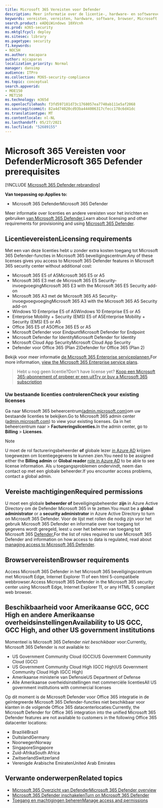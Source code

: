 ```yaml
---
title: Microsoft 365 Vereisten voor Defender
description: Meer informatie over de licentie-, hardware- en softwarevereisten en andere configuratie-instellingen voor Microsoft 365 Defender
keywords: vereisten, vereisten, hardware, software, browser, Microsoft 365 Defender, M365, licentie, E5, A5, EMS, aankoop
search.product: eADQiWindows 10XVcnh
ms.prod: m365-security
ms.mktglfcycl: deploy
ms.sitesec: library
ms.pagetype: security
f1.keywords:
- NOCSH
ms.author: macapara
author: mjcaparas
localization_priority: Normal
manager: dansimp
audience: ITPro
ms.collection: M365-security-compliance
ms.topic: conceptual
search.appverid:
- MOE150
- MET150
ms.technology: m365d
ms.openlocfilehash: f3fd597181d73c1768057ea7740ab111e5af2068
ms.sourcegitcommit: 82a4d74020cd93ba444006317cfecc178c6d41dc
ms.translationtype: MT
ms.contentlocale: nl-NL
ms.lasthandoff: 05/27/2021
ms.locfileid: "52689155"
---
```

# <a name="microsoft-365-defender-prerequisites"></a><span data-ttu-id="a8dcc-104">Microsoft 365 Vereisten voor Defender</span><span class="sxs-lookup"><span data-stu-id="a8dcc-104">Microsoft 365 Defender prerequisites</span></span>

[!INCLUDE [Microsoft 365 Defender rebranding](../includes/microsoft-defender.md)]


<span data-ttu-id="a8dcc-105">**Van toepassing op:**</span><span class="sxs-lookup"><span data-stu-id="a8dcc-105">**Applies to:**</span></span>
- <span data-ttu-id="a8dcc-106">Microsoft 365 Defender</span><span class="sxs-lookup"><span data-stu-id="a8dcc-106">Microsoft 365 Defender</span></span>

<span data-ttu-id="a8dcc-107">Meer informatie over licenties en andere vereisten voor het inrichten en gebruiken [van Microsoft 365 Defender.](microsoft-365-defender.md)</span><span class="sxs-lookup"><span data-stu-id="a8dcc-107">Learn about licensing and other requirements for provisioning and using [Microsoft 365 Defender](microsoft-365-defender.md).</span></span>

## <a name="licensing-requirements"></a><span data-ttu-id="a8dcc-108">Licentievereisten</span><span class="sxs-lookup"><span data-stu-id="a8dcc-108">Licensing requirements</span></span>
<span data-ttu-id="a8dcc-109">Met een van deze licenties hebt u zonder extra kosten toegang tot Microsoft 365 Defender-functies in Microsoft 365 beveiligingscentrum:</span><span class="sxs-lookup"><span data-stu-id="a8dcc-109">Any of these licenses gives you access to Microsoft 365 Defender features in Microsoft 365 security center without additional cost:</span></span>

- <span data-ttu-id="a8dcc-110">Microsoft 365 E5 of A5</span><span class="sxs-lookup"><span data-stu-id="a8dcc-110">Microsoft 365 E5 or A5</span></span>
- <span data-ttu-id="a8dcc-111">Microsoft 365 E3 met de Microsoft 365 E5 Security-invoegvoeging</span><span class="sxs-lookup"><span data-stu-id="a8dcc-111">Microsoft 365 E3 with the Microsoft 365 E5 Security add-on</span></span>
- <span data-ttu-id="a8dcc-112">Microsoft 365 A3 met de Microsoft 365 A5 Security-invoegvoegvoeging</span><span class="sxs-lookup"><span data-stu-id="a8dcc-112">Microsoft 365 A3 with the Microsoft 365 A5 Security add-on</span></span>
- <span data-ttu-id="a8dcc-113">Windows 10 Enterprise E5 of A5</span><span class="sxs-lookup"><span data-stu-id="a8dcc-113">Windows 10 Enterprise E5 or A5</span></span>
- <span data-ttu-id="a8dcc-114">Enterprise Mobility + Security (EMS) E5 of A5</span><span class="sxs-lookup"><span data-stu-id="a8dcc-114">Enterprise Mobility + Security (EMS) E5 or A5</span></span> 
- <span data-ttu-id="a8dcc-115">Office 365 E5 of A5</span><span class="sxs-lookup"><span data-stu-id="a8dcc-115">Office 365 E5 or A5</span></span>
- <span data-ttu-id="a8dcc-116">Microsoft Defender voor Eindpunt</span><span class="sxs-lookup"><span data-stu-id="a8dcc-116">Microsoft Defender for Endpoint</span></span>
- <span data-ttu-id="a8dcc-117">Microsoft Defender for Identity</span><span class="sxs-lookup"><span data-stu-id="a8dcc-117">Microsoft Defender for Identity</span></span> 
- <span data-ttu-id="a8dcc-118">Microsoft Cloud App Security</span><span class="sxs-lookup"><span data-stu-id="a8dcc-118">Microsoft Cloud App Security</span></span>
- <span data-ttu-id="a8dcc-119">Defender voor Office 365 (Plan 2)</span><span class="sxs-lookup"><span data-stu-id="a8dcc-119">Defender for Office 365 (Plan 2)</span></span>

<span data-ttu-id="a8dcc-120">Bekijk voor meer informatie [de Microsoft 365 Enterprise serviceplannen.](https://www.microsoft.com/licensing/product-licensing/microsoft-365-enterprise)</span><span class="sxs-lookup"><span data-stu-id="a8dcc-120">For more information, [view the Microsoft 365 Enterprise service plans](https://www.microsoft.com/licensing/product-licensing/microsoft-365-enterprise).</span></span>

> <span data-ttu-id="a8dcc-121">Hebt u nog geen licentie?</span><span class="sxs-lookup"><span data-stu-id="a8dcc-121">Don't have license yet?</span></span> [<span data-ttu-id="a8dcc-122">Koop een Microsoft 365-abonnement of probeer er een uit</span><span class="sxs-lookup"><span data-stu-id="a8dcc-122">Try or buy a Microsoft 365 subscription</span></span>](../../commerce/try-or-buy-microsoft-365.md)

### <a name="check-your-existing--licenses"></a><span data-ttu-id="a8dcc-123">Uw bestaande licenties controleren</span><span class="sxs-lookup"><span data-stu-id="a8dcc-123">Check your existing  licenses</span></span>
<span data-ttu-id="a8dcc-124">Ga naar Microsoft 365 beheercentrum[(admin.microsoft.com)](https://admin.microsoft.com/)om uw bestaande licenties te bekijken.</span><span class="sxs-lookup"><span data-stu-id="a8dcc-124">Go to Microsoft 365 admin center ([admin.microsoft.com](https://admin.microsoft.com/)) to view your existing licenses.</span></span> <span data-ttu-id="a8dcc-125">Ga in het beheercentrum naar   >  **Factureringslicenties.**</span><span class="sxs-lookup"><span data-stu-id="a8dcc-125">In the admin center, go to **Billing** > **Licenses**.</span></span>

>[!NOTE]
> <span data-ttu-id="a8dcc-126">U moet de rol factureringsbeheerder  **of** globale lezer [in Azure AD](/azure/active-directory/users-groups-roles/directory-assign-admin-roles#available-roles) krijgen toegewezen om licentiegegevens te kunnen zien.</span><span class="sxs-lookup"><span data-stu-id="a8dcc-126">You need to be assigned either the **Billing admin** or **Global reader** [role in Azure AD](/azure/active-directory/users-groups-roles/directory-assign-admin-roles#available-roles) to be able to see license information.</span></span> <span data-ttu-id="a8dcc-127">Als u toegangsproblemen ondervindt, neem dan contact op met een globale beheerder.</span><span class="sxs-lookup"><span data-stu-id="a8dcc-127">If you encounter access problems, contact a global admin.</span></span>

## <a name="required-permissions"></a><span data-ttu-id="a8dcc-128">Vereiste machtigingen</span><span class="sxs-lookup"><span data-stu-id="a8dcc-128">Required permissions</span></span>
<span data-ttu-id="a8dcc-129">U moet een globale **beheerder of** beveiligingsbeheerder **zijn** in Azure Active Directory om de Defender Microsoft 365 in te zetten.</span><span class="sxs-lookup"><span data-stu-id="a8dcc-129">You must be a **global administrator** or a **security administrator** in Azure Active Directory to turn on Microsoft 365 Defender.</span></span> <span data-ttu-id="a8dcc-130">Voor de lijst met rollen die nodig zijn voor het gebruik Microsoft 365 Defender en informatie over hoe toegang tot gegevens wordt geregeld, leest u over het beheren van toegang tot Microsoft 365 [Defender.](m365d-permissions.md)</span><span class="sxs-lookup"><span data-stu-id="a8dcc-130">For the list of roles required to use Microsoft 365 Defender and information on how access to data is regulated, read about [managing access to Microsoft 365 Defender](m365d-permissions.md).</span></span>

## <a name="browser-requirements"></a><span data-ttu-id="a8dcc-131">Browservereisten</span><span class="sxs-lookup"><span data-stu-id="a8dcc-131">Browser requirements</span></span>
<span data-ttu-id="a8dcc-132">Access Microsoft 365 Defender in het Microsoft 365 beveiligingscentrum met Microsoft Edge, Internet Explorer 11 of een html 5-compatibele webbrowser.</span><span class="sxs-lookup"><span data-stu-id="a8dcc-132">Access Microsoft 365 Defender in the Microsoft 365 security center using Microsoft Edge, Internet Explorer 11, or any HTML 5 compliant web browser.</span></span>

## <a name="availability-to-us-gcc-gcc-high-and-other-us-government-institutions"></a><span data-ttu-id="a8dcc-133">Beschikbaarheid voor Amerikaanse GCC, GCC High en andere Amerikaanse overheidsinstellingen</span><span class="sxs-lookup"><span data-stu-id="a8dcc-133">Availability to US GCC, GCC High, and other US government institutions</span></span>
<span data-ttu-id="a8dcc-134">Momenteel is Microsoft 365 Defender *niet beschikbaar* voor:</span><span class="sxs-lookup"><span data-stu-id="a8dcc-134">Currently, Microsoft 365 Defender is *not* available to:</span></span>
- <span data-ttu-id="a8dcc-135">US Government Community Cloud (GCC)</span><span class="sxs-lookup"><span data-stu-id="a8dcc-135">US Government Community Cloud (GCC)</span></span>
- <span data-ttu-id="a8dcc-136">US Government Community Cloud High (GCC High)</span><span class="sxs-lookup"><span data-stu-id="a8dcc-136">US Government Community Cloud High (GCC High)</span></span>
- <span data-ttu-id="a8dcc-137">Amerikaanse ministerie van Defensie</span><span class="sxs-lookup"><span data-stu-id="a8dcc-137">US Department of Defense</span></span>
- <span data-ttu-id="a8dcc-138">Alle Amerikaanse overheidsinstellingen met commerciële licenties</span><span class="sxs-lookup"><span data-stu-id="a8dcc-138">All US government institutions with commercial licenses</span></span>


<span data-ttu-id="a8dcc-139">Op dit moment is de Microsoft Defender voor Office 365 integratie in de geïntegreerde Microsoft 365 Defender-functies niet beschikbaar voor klanten in de volgende Office 365 datacenterlocaties:</span><span class="sxs-lookup"><span data-stu-id="a8dcc-139">Currently, the Microsoft Defender for Office 365 integration into the unified Microsoft 365 Defender features are not available to customers in the following Office 365 datacenter locations:</span></span>

- <span data-ttu-id="a8dcc-140">Brazilië</span><span class="sxs-lookup"><span data-stu-id="a8dcc-140">Brazil</span></span> 
- <span data-ttu-id="a8dcc-141">Duitsland</span><span class="sxs-lookup"><span data-stu-id="a8dcc-141">Germany</span></span> 
- <span data-ttu-id="a8dcc-142">Noorwegen</span><span class="sxs-lookup"><span data-stu-id="a8dcc-142">Norway</span></span> 
- <span data-ttu-id="a8dcc-143">Singapore</span><span class="sxs-lookup"><span data-stu-id="a8dcc-143">Singapore</span></span> 
- <span data-ttu-id="a8dcc-144">Zuid-Afrika</span><span class="sxs-lookup"><span data-stu-id="a8dcc-144">South Africa</span></span>
- <span data-ttu-id="a8dcc-145">Zwitserland</span><span class="sxs-lookup"><span data-stu-id="a8dcc-145">Switzerland</span></span> 
- <span data-ttu-id="a8dcc-146">Verenigde Arabische Emiraten</span><span class="sxs-lookup"><span data-stu-id="a8dcc-146">United Arab Emirates</span></span> 


## <a name="related-topics"></a><span data-ttu-id="a8dcc-147">Verwante onderwerpen</span><span class="sxs-lookup"><span data-stu-id="a8dcc-147">Related topics</span></span>
- [<span data-ttu-id="a8dcc-148">Microsoft 365 Overzicht van Defender</span><span class="sxs-lookup"><span data-stu-id="a8dcc-148">Microsoft 365 Defender overview</span></span>](microsoft-365-defender.md)
- [<span data-ttu-id="a8dcc-149">Microsoft 365 Defender inschakelen</span><span class="sxs-lookup"><span data-stu-id="a8dcc-149">Turn on Microsoft 365 Defender</span></span>](m365d-enable.md)
- [<span data-ttu-id="a8dcc-150">Toegang en machtigingen beheren</span><span class="sxs-lookup"><span data-stu-id="a8dcc-150">Manage access and permissions</span></span>](m365d-permissions.md)
